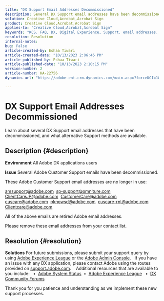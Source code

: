```yaml
---
title: "DX Support Email Addresses Decommissioned"
description: Several DX Support email addresses have been decommissioned, and alternative Support methods are available.
solution: Creative Cloud,Acrobat,Acrobat Sign
product: Creative Cloud,Acrobat,Acrobat Sign
applies-to: "Creative Cloud,Acrobat,Acrobat Sign"
keywords: "KCS, FAQ, DX, Digital Experience, Support, email addresses, decommissioned, Adobe Creative Cloud, Adobe Acrobat, Adobe Acrobat Sign"
resolution: Resolution
internal-notes: 
bug: False
article-created-by: Eshaa Tiwari
article-created-date: "10/13/2023 2:06:46 PM"
article-published-by: Eshaa Tiwari
article-published-date: "10/13/2023 2:10:15 PM"
version-number: 2
article-number: KA-22756
dynamics-url: "https://adobe-ent.crm.dynamics.com/main.aspx?forceUCI=1&pagetype=entityrecord&etn=knowledgearticle&id=77fd1ebe-d169-ee11-9ae7-6045bd006a22"

---
```

# DX Support Email Addresses Decommissioned


Learn about several DX Support email addresses that have been decommissioned, and what alternative Support methods are available.

## Description {#description}


<b>Environment</b>
 All Adobe DX applications users

<b>Issue</b>
 Several Adobe Customer Support emails have been decommissioned.

These Adobe Customer Support email addresses are no longer in use:

[amsupport@adobe.com](mailto:amsupport@adobe.com) 
[sp-support@omniture.com](mailto:sp-support@omniture.com) 
[ClientCareJP@adobe.com](mailto:ClientCareJP@adobe.com) 
[CustomerCare@adobe.com](mailto:CustomerCare@adobe.com) 
[cuscare@adobe.com](mailto:cuscare@adobe.com) 
[pknowsd@adobe.com](mailto:pknowsd@adobe.com) 
[cuscare-rnt@adobe.com](mailto:cuscare-rnt@adobe.com) 
[Clientcare@adobe.com](mailto:Clientcare@adobe.com)

All of the above emails are retired Adobe email addresses.

Please remove these email addresses from your contact list.




## Resolution {#resolution}


<b>Solutions</b>
For future submissions, please submit your support query by using [Adobe Experience League](https://experienceleague.adobe.com/?support-solution=General&amp;support-tab=home#support "https://experienceleague.adobe.com/?support-solution=General&amp;support-tab=home#support") or the [Adobe Admin Console](https://docs.adobe.com/content/help/en/customer-one/using/home.html "https://docs.adobe.com/content/help/en/customer-one/using/home.html").
 
If you have an issue with any DX application, please contact Adobe using the routes provided on [support.adobe.com](https://helpx.adobe.com/support.html "http://support.adobe.com/").
  
Additional resources that are available to you include:
 
•  [Adobe System Status](https://status.adobe.com/ "https://status.adobe.com/") 
•  [Adobe Experience League](https://experienceleague.adobe.com/?support-solution=General#support "https://experienceleague.adobe.com/?support-solution=General#support")  
•  [DX Community Forums](https://experienceleaguecommunities.adobe.com/ "https://experienceleaguecommunities.adobe.com/")

Thank you for you patience and understanding as we implement these new support processes.
